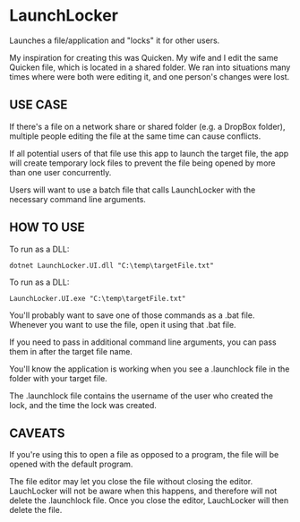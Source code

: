 # LaunchLocker

Launches a file/application and "locks" it for other users.

My inspiration for creating this was Quicken. My wife and I edit the same Quicken file, which is located in a shared folder. We ran into situations many times where were both were editing it, and one person's changes were lost.

## USE CASE

If there's a file on a network share or shared folder (e.g. a DropBox folder), multiple people editing the file at the same time can cause conflicts.

If all potential users of that file use this app to launch the target file, the app will create temporary lock files to prevent the file being opened by more than one user concurrently.

Users will want to use a batch file that calls LaunchLocker with the necessary command line arguments.

## HOW TO USE

To run as a DLL:

```
dotnet LaunchLocker.UI.dll "C:\temp\targetFile.txt"
```

To run as a DLL:
```
LaunchLocker.UI.exe "C:\temp\targetFile.txt"
```

You'll probably want to save one of those commands as a .bat file. Whenever you want to use the file, open it using that .bat file.

If you need to pass in additional command line arguments, you can pass them in after the target file name.

You'll know the application is working when you see a .launchlock file in the folder with your target file.

The .launchlock file contains the username of the user who created the lock, and the time the lock was created.

## CAVEATS

If you're using this to open a file as opposed to a program, the file will be opened with the default program.

The file editor may let you close the file without closing the editor. LauchLocker will not be aware when this happens, and therefore will not delete the .launchlock file. Once you close the editor, LauchLocker will then delete the file.